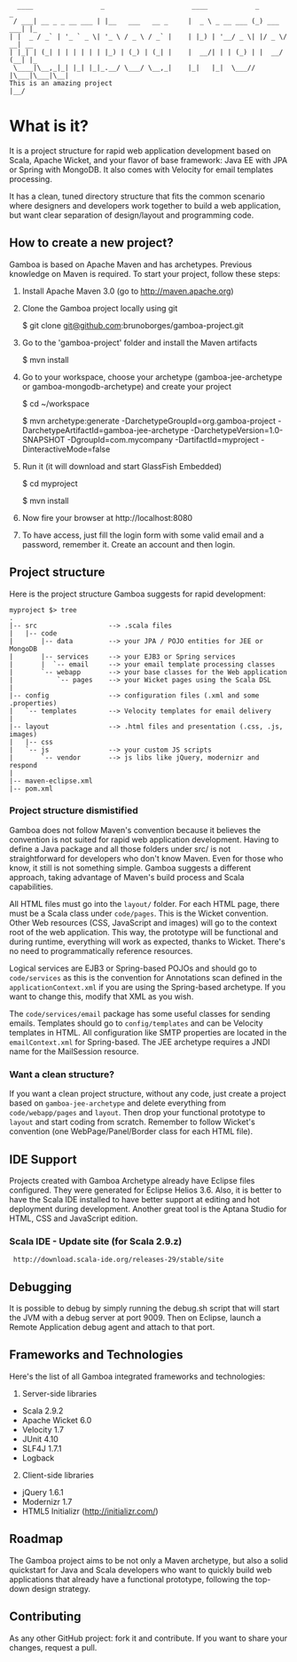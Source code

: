       ____                 _                      ____            _           _   
     / ___| __ _ _ __ ___ | |__   ___   __ _     |  _ \ _ __ ___ (_) ___  ___| |_ 
    | |  _ / _` | '_ ` _ \| '_ \ / _ \ / _` |    | |_) | '__/ _ \| |/ _ \/ __| __
    | |_| | (_| | | | | | | |_) | (_) | (_| |    |  __/| | | (_) | |  __/ (__| |_ 
     \____|\__,_|_| |_| |_|_.__/ \___/ \__,_|    |_|   |_|  \___// |\___|\___|\__|
    This is an amazing project                                                           |__/               
What is it?
=======
It is a project structure for rapid web application development based on Scala, Apache Wicket, and your flavor of base framework: Java EE with JPA or Spring with MongoDB. It also comes with Velocity for email templates processing.

It has a clean, tuned directory structure that fits the common scenario where designers and developers work together to build a web application, but want clear separation of design/layout and programming code.

How to create a new project?
-------
Gamboa is based on Apache Maven and has archetypes. Previous knowledge on Maven is required.
To start your project, follow these steps:

1. Install Apache Maven 3.0 (go to http://maven.apache.org)
2. Clone the Gamboa project locally using git

    $ git clone git@github.com:brunoborges/gamboa-project.git
3. Go to the 'gamboa-project' folder and install the Maven artifacts

    $ mvn install
4. Go to your workspace, choose your archetype (gamboa-jee-archetype or gamboa-mongodb-archetype) and create your project

    $ cd ~/workspace

    $ mvn archetype:generate -DarchetypeGroupId=org.gamboa-project -DarchetypeArtifactId=gamboa-jee-archetype -DarchetypeVersion=1.0-SNAPSHOT -DgroupId=com.mycompany -DartifactId=myproject -DinteractiveMode=false

5. Run it (it will download and start GlassFish Embedded)

    $ cd myproject

    $ mvn install

6. Now fire your browser at http://localhost:8080

7. To have access, just fill the login form with some valid email and a password,  remember it. Create an account and then login.

Project structure
-------
Here is the project structure Gamboa suggests for rapid development:

    myproject $> tree
    .
    |-- src                  --> .scala files
    |   |-- code
    |       |-- data         --> your JPA / POJO entities for JEE or MongoDB
    |       |-- services     --> your EJB3 or Spring services
    |       |  `-- email     --> your email template processing classes
    |       `-- webapp       --> your base classes for the Web application
    |           `-- pages    --> your Wicket pages using the Scala DSL
    |
    |-- config               --> configuration files (.xml and some .properties)
    |   `-- templates        --> Velocity templates for email delivery
    |
    |-- layout               --> .html files and presentation (.css, .js, images)
    |   |-- css              
    |   `-- js               --> your custom JS scripts
    |       `-- vendor       --> js libs like jQuery, modernizr and respond
    |
    |-- maven-eclipse.xml    
    |-- pom.xml

### Project structure dismistified
Gamboa does not follow Maven's convention because it believes the convention is not suited for rapid web application development. Having to define a Java package and all those folders under src/ is not straightforward for developers who don't know Maven. Even for those who know, it still is not something simple. Gamboa suggests a different approach, taking advantage of Maven's build process and Scala capabilities. 

All HTML files must go into the `layout/` folder. For each HTML page, there must be a Scala class under `code/pages`. This is the Wicket convention. Other Web resources (CSS, JavaScript and images) will go to the context root of the web application. This way, the prototype will be functional and during runtime, everything will work as expected, thanks to Wicket. There's no need to programmatically reference resources.

Logical services are EJB3 or Spring-based POJOs and should go to `code/services` as this is the convention for Annotations scan defined in the `applicationContext.xml` if you are using the Spring-based archetype. If you want to change this, modify that XML as you wish.

The `code/services/email` package has some useful classes for sending emails. Templates should go to `config/templates` and can be Velocity templates in HTML. All configuration like SMTP properties are located in the `emailContext.xml` for Spring-based. The JEE archetype requires a JNDI name for the MailSession resource.

### Want a clean structure?
If you want a clean project structure, without any code, just create a project based on `gamboa-jee-archetype` and delete everything from `code/webapp/pages` and `layout`. Then drop your functional prototype to `layout` and start coding from scratch. Remember to follow Wicket's convention (one WebPage/Panel/Border class for each HTML file).

IDE Support
-------
Projects created with Gamboa Archetype already have Eclipse files configured. They were generated for Eclipse Helios 3.6. Also, it is better to have the Scala IDE installed to have better support at editing and hot deployment during development. Another great tool is the Aptana Studio for HTML, CSS and JavaScript edition.

### Scala IDE - Update site (for Scala 2.9.z)

     http://download.scala-ide.org/releases-29/stable/site

Debugging
-------
It is possible to debug by simply running the debug.sh script that will start the JVM with a debug server at port 9009. Then on Eclipse, launch a Remote Application debug agent and attach to that port.

Frameworks and Technologies
-------
Here's the list of all Gamboa integrated frameworks and technologies:

1. Server-side libraries

* Scala 2.9.2
* Apache Wicket 6.0
* Velocity 1.7
* JUnit 4.10
* SLF4J 1.7.1
* Logback

2. Client-side libraries

* jQuery 1.6.1
* Modernizr 1.7
* HTML5 Initializr (http://initializr.com/)

Roadmap
-------
The Gamboa project aims to be not only a Maven archetype, but also a solid quickstart for Java and Scala developers who want to quickly build web applications that already have a functional prototype, following the top-down design strategy.

Contributing
-------
As any other GitHub project: fork it and contribute. If you want to share your changes, request a pull.
